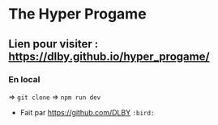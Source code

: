 # The Hyper Progame

## Lien pour visiter : https://dlby.github.io/hyper_progame/

### En local

=> `git clone` => `npm run dev`


* Fait par https://github.com/DLBY  `:bird:`
